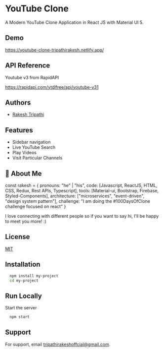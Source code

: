
# YouTube Clone

A Modern YouTube Clone Application in React JS with Material UI 5.


## Demo

https://youtube-clone-tripathirakesh.netlify.app/


## API Reference

Youtube v3 from RapidAPI

https://rapidapi.com/ytdlfree/api/youtube-v31


## Authors

- [Rakesh Tripathi](https://github.com/tripathirakeshofficial)


## Features

- Sidebar navigation
- Live YouTube Search
- Play Videos
- Visit Particular Channels


## 🚀 About Me
const rakesh = {
  pronouns: "he" | "his",
  code: [Javascript, ReactJS, HTML, CSS, Redux, Rest APIs, Typescript],
  tools: [Material-ui, Bootstrap, Firebase, Styled-Components],
  architecture: ["microservices", "event-driven", "design system pattern"],
  challenge: "I am doing the #100DaysOfClone challenge focused on react"
}

I love connecting with different people so if you want to say hi, I'll be happy to meet you more! :)


## License

[MIT](https://choosealicense.com/licenses/mit/)


## Installation

```bash
  npm install my-project
  cd my-project
```
    
## Run Locally

Start the server

```bash
  npm start
```


## Support

For support, email tripathirakeshoffcial@gmail.com.

